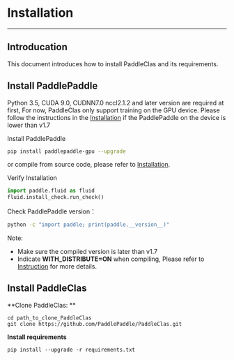 # Installation

---

## Introducation

This document introduces how to install PaddleClas and its requirements.

## Install PaddlePaddle

Python 3.5, CUDA 9.0, CUDNN7.0 nccl2.1.2 and later version are required at first, For now, PaddleClas only support training on the GPU device. Please follow the instructions in the [Installation](http://www.paddlepaddle.org.cn/install/quick) if the PaddlePaddle on the device is lower than v1.7

Install PaddlePaddle

```bash
pip install paddlepaddle-gpu --upgrade
```

or compile from source code, please refer to [Installation](http://www.paddlepaddle.org.cn/install/quick).

Verify Installation

```python
import paddle.fluid as fluid
fluid.install_check.run_check()
```

Check PaddlePaddle version：

```bash
python -c "import paddle; print(paddle.__version__)"
```

Note:
- Make sure the compiled version is later than v1.7
- Indicate **WITH_DISTRIBUTE=ON** when compiling, Please refer to [Instruction](https://www.paddlepaddle.org.cn/documentation/docs/zh/develop/install/Tables.html#id3) for more details.


## Install PaddleClas

**Clone PaddleClas: **

```
cd path_to_clone_PaddleClas
git clone https://github.com/PaddlePaddle/PaddleClas.git
```

**Install requirements**


```
pip install --upgrade -r requirements.txt
```
